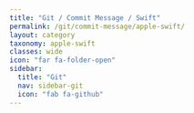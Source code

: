 ```yaml
---
title: "Git / Commit Message / Swift"
permalink: /git/commit-message/apple-swift/
layout: category
taxonomy: apple-swift
classes: wide
icon: "far fa-folder-open"
sidebar:
  title: "Git"
  nav: sidebar-git
  icon: "fab fa-github"
---
```


